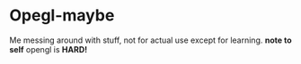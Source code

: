 # Opegl-maybe
Me messing around with stuff, not for actual use except for learning.
**note to self**
    opengl is **HARD!**
